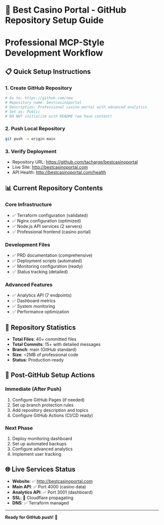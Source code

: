 # 🚀 Best Casino Portal - GitHub Repository Setup Guide
# Professional MCP-Style Development Workflow

## 📋 Quick Setup Instructions

### 1. Create GitHub Repository
```bash
# Go to: https://github.com/new
# Repository name: bestcasinoportal
# Description: Professional casino portal with advanced analytics
# Set as: Public
# DO NOT initialize with README (we have content)
```

### 2. Push Local Repository
```bash
git push -u origin main
```

### 3. Verify Deployment
- Repository URL: https://github.com/tacharge/bestcasinoportal
- Live Site: http://bestcasinoportal.com
- API Health: http://bestcasinoportal.com/health

## 📊 Current Repository Contents

### Core Infrastructure
- ✅ Terraform configuration (validated)
- ✅ Nginx configuration (optimized)
- ✅ Node.js API services (2 servers)
- ✅ Professional frontend (casino portal)

### Development Files
- ✅ PRD documentation (comprehensive)
- ✅ Deployment scripts (automated)
- ✅ Monitoring configuration (ready)
- ✅ Status tracking (detailed)

### Advanced Features
- ✅ Analytics API (7 endpoints)
- ✅ Dashboard metrics
- ✅ System monitoring
- ✅ Performance optimization

## 🔧 Repository Statistics
- **Total Files**: 40+ committed files
- **Total Commits**: 15+ with detailed messages
- **Branch**: main (GitHub standard)
- **Size**: ~2MB of professional code
- **Status**: Production-ready

## 🎯 Post-GitHub Setup Actions

### Immediate (After Push)
1. Configure GitHub Pages (if needed)
2. Set up branch protection rules
3. Add repository description and topics
4. Configure GitHub Actions (CI/CD ready)

### Next Phase
1. Deploy monitoring dashboard
2. Set up automated backups
3. Configure advanced analytics
4. Implement user tracking

## 🌐 Live Services Status
- **Website**: ✅ http://bestcasinoportal.com
- **Main API**: ✅ Port 4000 (casino data)
- **Analytics API**: ✅ Port 3001 (dashboard)
- **SSL**: 🔄 Cloudflare propagating
- **DNS**: ✅ Terraform managed

---
**Ready for GitHub push!** 🚀
